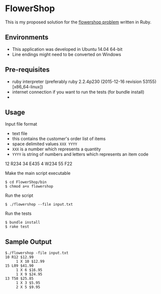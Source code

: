 # FlowerShop

This is my proposed solution for the [flowershop problem](https://drive.google.com/open?id=0Bz8ZfUbKKW9DZWU3UzVadk1uZE0) written in Ruby.

## Environments

+ This application was developed in Ubuntu 14.04 64-bit 
+ Line endings might need to be converted on Windows

## Pre-requisites

+ ruby interpreter (preferably ruby 2.2.4p230 (2015-12-16 revision 53155) [x86_64-linux])
+ internet connection if you want to run the tests (for bundle install)
+ 

## Usage

Input file format

+ text file
+ this contains the customer's order list of items
+ space delimited values `XXX YYYY`
+ `XXX` is a number which represents a quantity
+ `YYYY` is string of numbers and letters which represents an item code

12 R234
34 E435
4 W234
55 F22

Make the main script executable

	$ cd FlowerShop/bin
	$ chmod a+x flowershop

Run the script

	$ ./flowershop --file input.txt

Run the tests

	$ bundle install
	$ rake test

## Sample Output

	$./flowershop -file input.txt 
	10 R12 $12.99
	     1 X 10 $12.99
	15 L09 $41.90
	     1 X 6 $16.95
	     1 X 9 $24.95
	13 T58 $25.85
	     1 X 3 $5.95
	     2 X 5 $9.95
